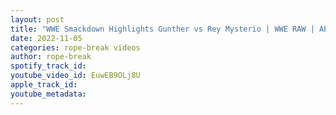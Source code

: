 ```yaml
---
layout: post
title: "WWE Smackdown Highlights Gunther vs Rey Mysterio | WWE RAW | AEW Dynamite"
date: 2022-11-05
categories: rope-break videos
author: rope-break
spotify_track_id: 
youtube_video_id: EuwEB9OLj8U
apple_track_id: 
youtube_metadata: 
---
```

